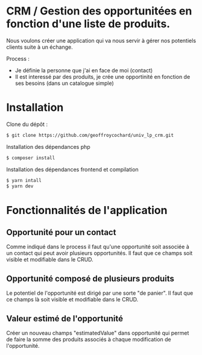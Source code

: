 # CRM / Gestion des opportunitées en fonction d'une liste de produits.

Nous voulons créer une application qui va nous servir à gérer nos potentiels clients 
suite à un échange.

Process : 
 * Je définie la personne que j'ai en face de moi (contact)
 * Il est interessé par des produits, je crée une opportinité en fonction de ses besoins (dans un catalogue simple)
 
# Installation

Clone du dépôt :

`````bash
$ git clone https://github.com/geoffroycochard/univ_lp_crm.git
````` 

Installation des dépendances php
`````bash
$ composer install
````` 

Installation des dépendances frontend et compilation
`````bash
$ yarn intall
$ yarn dev
`````

# Fonctionnalités de l'application

## Opportunité pour un contact

Comme indiqué dans le process il faut qu'une opportunité soit associée à un contact qui peut avoir 
plusieurs opportunités. Il faut que ce champs soit visible et modifiable dans le CRUD.

## Opportunité composé de plusieurs produits

Le potentiel de l'opportunité est dirigé par une sorte "de panier". Il faut que ce champs là soit visible et modifiable dans le CRUD.

## Valeur estimé de l'opportunité

Créer un nouveau champs "estimatedValue" dans opportunité qui permet de faire la somme des produits associés à chaque modification de l'opportunité.
